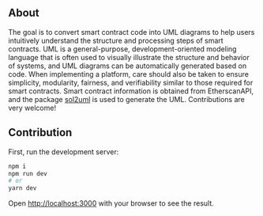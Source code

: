 ## About

The goal is to convert smart contract code into UML diagrams to help users intuitively understand the structure and processing steps of smart contracts.
UML is a general-purpose, development-oriented modeling language that is often used to visually illustrate the structure and behavior of systems, and UML diagrams can be automatically generated based on code.
When implementing a platform, care should also be taken to ensure simplicity, modularity, fairness, and verifiability similar to those required for smart contracts.
Smart contract information is obtained from EtherscanAPI, and the package [sol2uml](https://www.npmjs.com/package/sol2uml) is used to generate the UML.
Contributions are very welcome!

## Contribution

First, run the development server:

```bash
npm i
npm run dev
# or
yarn dev
```

Open [http://localhost:3000](http://localhost:3000) with your browser to see the result.
